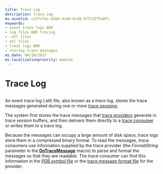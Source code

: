 ```yaml
---
title: Trace Log
description: Trace Log
ms.assetid: c15fcfec-b584-4cb8-bc48-9ff122f5a8fc
keywords:
- event trace logs WDK
- log files WDK tracing
- .etl files
- etl files
- trace logs WDK
- storing trace messages
ms.date: 04/20/2017
ms.localizationpriority: medium
---
```


# Trace Log


## <span id="ddk_trace_log_tools"></span><span id="DDK_TRACE_LOG_TOOLS"></span>


An event trace log (.etl) file, also known as a *trace log*, stores the trace messages generated during one or more [trace sessions](trace-session.md).

The system first stores the trace messages that [trace providers](trace-provider.md) generate in trace session buffers, and then delivers them directly to a [trace consumer](trace-consumer.md) or writes them to a trace log.

Because the messages can occupy a large amount of disk space, trace logs store them in a compressed binary format. To read the messages, trace consumers use information supplied by the trace provider (the *FormatString* parameter in the [**DoTraceMessage**](/previous-versions/windows/hardware/previsioning-framework/ff544918(v=vs.85)) macro) to parse and format the messages so that they are readable. The trace consumer can find this information in the [PDB symbol file](pdb-symbol-files.md) or the [trace message format file](trace-message-format-file.md) for the provider.

 

